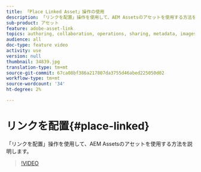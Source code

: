 ```yaml
---
title: 「Place Linked Asset」操作の使用
description: 「リンクを配置」操作を使用して、AEM Assetsのアセットを使用する方法を説明します。
sub-product: アセット
feature: adobe-asset-link
topics: authoring, collaboration, operations, sharing, metadata, images, operations
audience: all
doc-type: feature video
activity: use
version: null
thumbnail: 34839.jpg
translation-type: tm+mt
source-git-commit: 67ca08bf386a217807da3755d46abed225050d02
workflow-type: tm+mt
source-wordcount: '34'
ht-degree: 2%

---
```



# リンクを配置{#place-linked}

「リンクを配置」操作を使用して、AEM Assetsのアセットを使用する方法を説明します。

>[!VIDEO](https://video.tv.adobe.com/v/34839/?quality=12)
